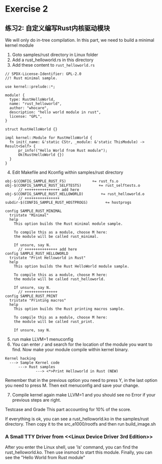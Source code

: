 # Exercise 2

## 练习2: 自定义编写Rust内核驱动模块

We will only do in-tree compilation. In this part, we need to build a minimal kernel module

1. Goto samples/rust directory in Linux folder
2. Add a rust_helloworld.rs in this directory
3. Add these content to `rust_helloworld.rs`

```
// SPDX-License-Identifier: GPL-2.0
//! Rust minimal sample.
      
use kernel::prelude::*;
      
module! {
  type: RustHelloWorld,
  name: "rust_helloworld",
  author: "whocare",
  description: "hello world module in rust",
  license: "GPL",
}
      
struct RustHelloWorld {}
      
impl kernel::Module for RustHelloWorld {
  fn init(_name: &'static CStr, _module: &'static ThisModule) -> Result<Self> {
      pr_info!("Hello World from Rust module");
      Ok(RustHelloWorld {})
  }
}
```
4. Edit Makefile and Kconfig within samples/rust directory

```
obj-$(CONFIG_SAMPLE_RUST_FS)            += rust_fs.o
obj-$(CONFIG_SAMPLE_RUST_SELFTESTS)        += rust_selftests.o
      // ++++++++++++++++ add here
obj-$(CONFIG_SAMPLE_RUST_HELLOWORLD)        += rust_helloworld.o
      // ++++++++++++++++
subdir-$(CONFIG_SAMPLE_RUST_HOSTPROGS)        += hostprogs
  
config SAMPLE_RUST_MINIMAL
  tristate "Minimal"
  help
    This option builds the Rust minimal module sample.
      
    To compile this as a module, choose M here:
    the module will be called rust_minimal.
      
    If unsure, say N.
      // +++++++++++++++ add here
config SAMPLE_RUST_HELLOWORLD
  tristate "Print Helloworld in Rust"
  help
    This option builds the Rust HelloWorld module sample.
      
    To compile this as a module, choose M here:
    the module will be called rust_helloworld.
      
    If unsure, say N.
      // +++++++++++++++
config SAMPLE_RUST_PRINT
  tristate "Printing macros"
  help
    This option builds the Rust printing macros sample.
      
    To compile this as a module, choose M here:
    the module will be called rust_print.
      
    If unsure, say N.
```

5. run make LLVM=1 menuconfig
6. You can enter `/` and search for the location of the module you want to find. Now make your module compile within kernel binary.
```
Kernel hacking
  ---> Sample Kernel code
      ---> Rust samples
              ---> <*>Print Helloworld in Rust (NEW)
```
Remember that in the previous option you need to press Y, in the last option you need to press M.
Then exit menuconfig and save your change.

7. Compile kernel again make LLVM=1 and you should see no Error if your previous steps are right. 
 
Testcase and Grade
This part accounting for 10% of the score.

If everything is ok, you can see a  rust_helloworld.ko in the samples/rust directory.
Then copy it to the src_e1000/rootfs and then run build_image.sh

### A Small TTY Driver from <<Linux Device Driver 3rd Edition>>


After you enter the Linux shell, use 'ls' command,  you can find the rust_helloworld.ko.
Then use insmod to start this module.
Finally, you can see the "Hello World from Rust module"
